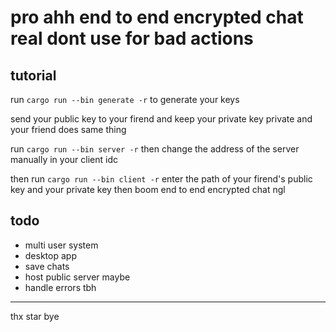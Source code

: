 # pro ahh end to end encrypted chat real dont use for bad actions

## tutorial
run `cargo run --bin generate -r` to generate your keys

send your public key to your firend and keep your private key private and your friend does same thing

run `cargo run --bin server -r` then change the address of the server manually in your client idc

then run `cargo run --bin client -r` enter the path of your firend's public key and your private key then boom end to end encrypted chat ngl

## todo
- multi user system
- desktop app
- save chats
- host public server maybe
- handle errors tbh


-----
thx star bye
